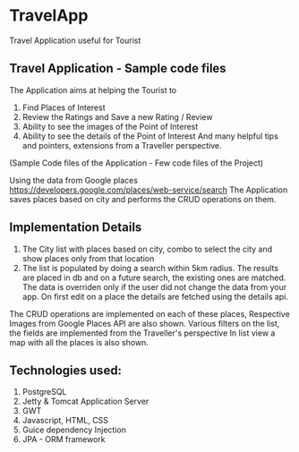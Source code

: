 # TravelApp
Travel Application useful for Tourist

Travel Application - Sample code files
---------------------------------------
The Application aims at helping the Tourist to 
1) Find Places of Interest
2) Review the Ratings and Save a new Rating / Review
3) Ability to see the images of the Point of Interest
4) Ability to see the details of the Point of Interest
And many helpful tips and pointers, extensions from a Traveller perspective.

(Sample Code files of the Application - Few code files of the Project)

Using the data from Google places https://developers.google.com/places/web-service/search 
The Application saves places based on city and performs the CRUD operations on them.

Implementation Details
----------------------
1) The City list with places based on city, combo to select the city and show places only from that location
2) The list is populated by doing a search within 5km radius. 
   The results are placed in db and on a future search, the existing ones are matched.
   The data is overriden only if the user did not change the data from your app. 
   On first edit on a place the details are fetched using the details api.
   
The CRUD operations are implemented on each of these places, Respective Images from Google Places API are also shown.
Various filters on the list, the fields are implemented from the Traveller's perspective
In list view a map with all the places is also shown. 

Technologies used: 
------------------
1) PostgreSQL 
2) Jetty & Tomcat Application Server
3) GWT 
4) Javascript, HTML, CSS
5) Guice dependency Injection
6) JPA - ORM framework
